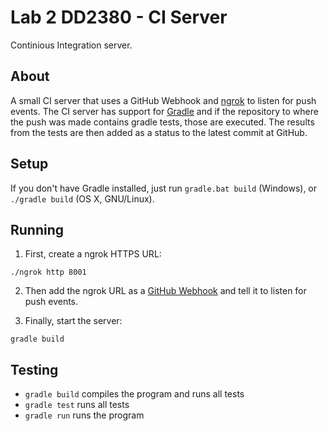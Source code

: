 # Lab 2 DD2380 - CI Server
Continious Integration server.

## About
A small CI server that uses a GitHub Webhook and [ngrok](https://ngrok.com) to listen for push events. The CI server has support for [Gradle](https://gradle.org/) and if the repository to where the push was made contains gradle tests, those are executed. The results from the tests are then added as a status to the latest commit at GitHub.

## Setup
If you don't have Gradle installed, just run `gradle.bat build` (Windows), or `./gradle build` (OS X, GNU/Linux).

## Running
1. First, create a ngrok HTTPS URL:
```
./ngrok http 8001
```
2. Then add the ngrok URL as a [GitHub Webhook](https://github.com/software-fundamentals/CI-server/settings/hooks) and tell it to listen for push events.

3. Finally, start the server:
```
gradle build
```

## Testing
* `gradle build` compiles the program and runs all tests
* `gradle test` runs all tests
* `gradle run` runs the program